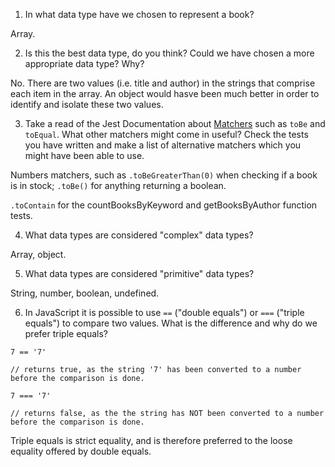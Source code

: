 1. In what data type have we chosen to represent a book?

Array.

2. Is this the best data type, do you think? Could we have chosen a more appropriate data type? Why?

No. There are two values (i.e. title and author) in the strings that comprise each item in the array. An object would hasve been much better in order to identify and isolate these two values.

3. Take a read of the Jest Documentation about [Matchers](https://jestjs.io/docs/en/using-matchers) such as `toBe` and `toEqual`. What other matchers might come in useful? Check the tests you have written and make a list of alternative matchers which you might have been able to use.

Numbers matchers, such as `.toBeGreaterThan(0)` when checking if a book is in stock; `.toBe()` for anything returning a boolean.

`.toContain` for the countBooksByKeyword and getBooksByAuthor function tests.

4. What data types are considered "complex" data types?

Array, object.

5. What data types are considered "primitive" data types?

String, number, boolean, undefined.

6. In JavaScript it is possible to use `==` ("double equals") or `===` ("triple equals") to compare two values. What is the difference and why do we prefer triple equals?

``` 
7 == '7' 

// returns true, as the string '7' has been converted to a number before the comparison is done.

7 === '7'

// returns false, as the the string has NOT been converted to a number before the comparison is done. 
```
Triple equals is strict equality, and is therefore preferred to the loose equality offered by double equals.

